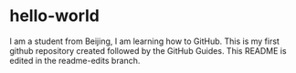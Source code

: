 # hello-world
I am a student from Beijing, I am learning how to GitHub.
This is my first github repository created followed by the GitHub Guides.
This README is edited in the readme-edits branch.
